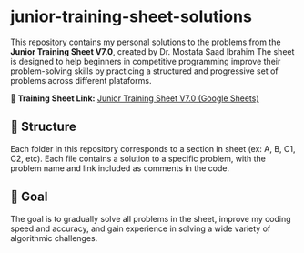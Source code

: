 # junior-training-sheet-solutions

This repository contains my personal solutions to the problems from the **Junior Training Sheet V7.0**, created by Dr. Mostafa Saad Ibrahim
The sheet is designed to help beginners in competitive programming improve their problem-solving skills by practicing a structured and progressive set of problems across different plataforms.

📄 **Training Sheet Link:**
[Junior Training Sheet V7.0 (Google Sheets)](https://docs.google.com/spreadsheets/d/1iJZWP2nS_OB3kCTjq8L6TrJJ4o-5lhxDOyTaocSYc-k/edit)

## 📂 Structure

Each folder in this repository corresponds to a section in sheet (ex: A, B, C1, C2, etc).
Each file contains a solution to a specific problem, with the problem name and link included as comments in the code.

## 🚀 Goal
The goal is to gradually solve all problems in the sheet, improve my coding speed and accuracy, and gain experience in solving a wide variety of algorithmic challenges.
